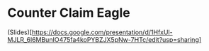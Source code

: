 # Counter Claim Eagle

(Slides)[https://docs.google.com/presentation/d/1HfxUl-MJLR_6l6MBunIO475fa4koPYBZJX5pNw-7HTc/edit?usp=sharing]